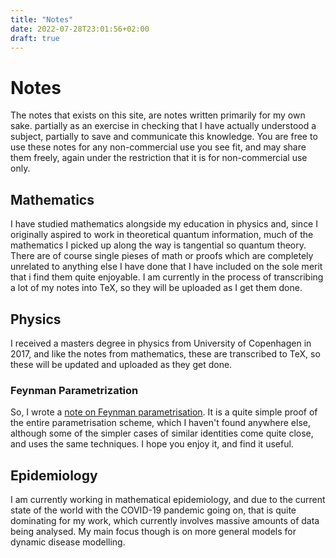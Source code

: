 ```yaml
---
title: "Notes"
date: 2022-07-28T23:01:56+02:00
draft: true
---
```


# Notes

The notes that exists on this site, are notes written primarily for my
own sake. partially as an exercise in checking that I have actually
understood a subject, partially to save and communicate this knowledge.
You are free to use these notes for any non-commercial use you see fit,
and may share them freely, again under the restriction that it is for
non-commercial use only.

## Mathematics

I have studied mathematics alongside my education in physics and, since
I originally aspired to work in theoretical quantum information, much of
the mathematics I picked up along the way is tangential so quantum
theory. There are of course single pieses of math or proofs which are
completely unrelated to anything else I have done that I have included
on the sole merit that i find them quite enjoyable. I am currently in
the process of transcribing a lot of my notes into TeX, so they will be
uploaded as I get them done.

## Physics

I received a masters degree in physics from University of Copenhagen in
2017, and like the notes from mathematics, these are transcribed to TeX,
so these will be updated and uploaded as they get done.

### Feynman Parametrization

So, I wrote a [note on Feynman
parametrisation](/text/notes/feynman_parametrizasion_proof.pdf). It is a
quite simple proof of the entire parametrisation scheme, which I haven't
found anywhere else, although some of the simpler cases of similar
identities come quite close, and uses the same techniques. I hope you
enjoy it, and find it useful.

## Epidemiology

I am currently working in mathematical epidemiology, and due to the
current state of the world with the COVID-19 pandemic going on, that is
quite dominating for my work, which currently involves massive amounts
of data being analysed. My main focus though is on more general models
for dynamic disease modelling.
